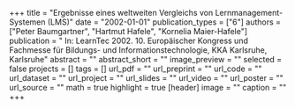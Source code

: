 +++
title = "Ergebnisse eines weltweiten Vergleichs von Lernmanagement-Systemen (LMS)"
date = "2002-01-01"
publication_types = ["6"]
authors = ["Peter Baumgartner", "Hartmut Hafele", "Kornelia Maier-Hafele"]
publication = " In: LearnTec 2002. 10. Europäischer Kongress und Fachmesse für Bildungs- und Informationstechnologie, KKA Karlsruhe, Karlsruhe"
abstract = ""
abstract_short = ""
image_preview = ""
selected = false
projects = []
tags = []
url_pdf = ""
url_preprint = ""
url_code = ""
url_dataset = ""
url_project = ""
url_slides = ""
url_video = ""
url_poster = ""
url_source = ""
math = true
highlight = true
[header]
image = ""
caption = ""
+++
